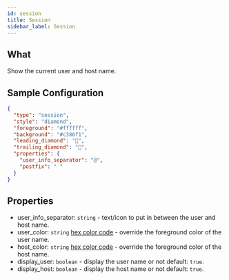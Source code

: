 ```yaml
---
id: session
title: Session
sidebar_label: Session
---
```


## What

Show the current user and host name.

## Sample Configuration

```json
{
  "type": "session",
  "style": "diamond",
  "foreground": "#ffffff",
  "background": "#c386f1",
  "leading_diamond": "",
  "trailing_diamond": "",
  "properties": {
    "user_info_separator": "@",
    "postfix": " "
  }
}
```

## Properties

- user_info_separator: `string` - text/icon to put in between the user and host name.
- user_color: `string` [hex color code][colors] - override the foreground color of the user name.
- host_color: `string` [hex color code][colors] - override the foreground color of the host name.
- display_user: `boolean` - display the user name or not default: `true`.
- display_host: `boolean` - display the host name or not default: `true`.

[colors]: https://htmlcolorcodes.com/color-chart/material-design-color-chart/
